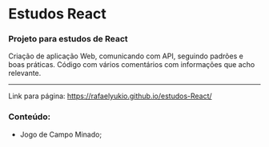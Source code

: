 # Estudos React
### Projeto para estudos de React
Criação de aplicação Web, comunicando com API, seguindo padrões e boas práticas.
Código com vários comentários com informações que acho relevante.
____

Link para página:
https://rafaelyukio.github.io/estudos-React/
### Conteúdo:
- Jogo de Campo Minado;